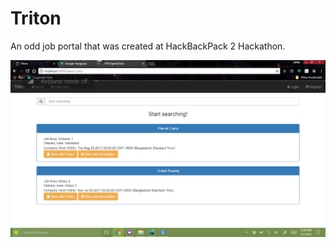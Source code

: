 # Triton
An odd job portal that was created at HackBackPack 2 Hackathon.

![Website Screenshot](https://github.com/96koushikroy/Triton/blob/master/Triton/screenshot.png)
